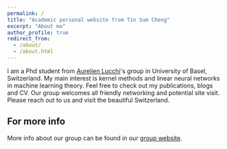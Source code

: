 ```yaml
---
permalink: /
title: "Academic personal website from Tin Sum Cheng"
excerpt: "About me"
author_profile: true
redirect_from: 
  - /about/
  - /about.html
---
```


I am a Phd student from [Aurelien Lucchi](https://omls.dmi.unibas.ch/en/persons/aurelien-lucchi/)'s group in University of Basel, Switzerland. My main interest is kernel methods and linear neural networks in machine learning theory. Feel free to check out my publications, blogs and CV. Our group welcomes all friendly networking and potential site visit. Please reach out to us and visit the beautiful Switzerland.


For more info
------
More info about our group can be found in our [group website](https://omls.dmi.unibas.ch/en/). 
